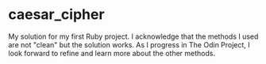 # caesar_cipher
My solution for my first Ruby project. I acknowledge that the methods I used are not "clean"
but the solution works. As I progress in The Odin Project, I look forward to refine and learn 
more about the other methods.